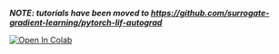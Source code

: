 ***NOTE: tutorials have been moved to https://github.com/surrogate-gradient-learning/pytorch-lif-autograd***

[![Open In Colab](https://colab.research.google.com/assets/colab-badge.svg)](https://colab.research.google.com/github/googlecolab/colabtools/blob/surrogate-gradient-learning/pytorch-lif-autograd/)
